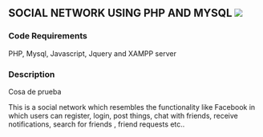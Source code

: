 ## SOCIAL NETWORK USING PHP AND MYSQL [![](https://img.shields.io/github/license/sourcerer-io/hall-of-fame.svg?colorB=ff0000)](https://github.com/yaswanthpalaghat/Hand-Movement-Recognition-using-opencv/blob/master/LICENSE)  
### Code Requirements
PHP, Mysql, Javascript, Jquery and XAMPP server

### Description

Cosa de prueba

This is a social network which resembles the functionality like Facebook in which users can register, login, post things, chat with friends, receive notifications, search for friends , friend requests etc..



